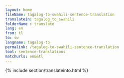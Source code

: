 ```yaml
---
layout: home
fileName: tagalog-to-swahili-sentence-translation
translatein: tagalog_to_swahili
folderName : translate
lang: en
from: tl
to: sw
langname: tagalog-to
permalink: /tagalog-to-swahili-sentence-translation
tool: sentence-translations
matchurls: en&&tl
---
```

{% include section/translateinto.html %}

